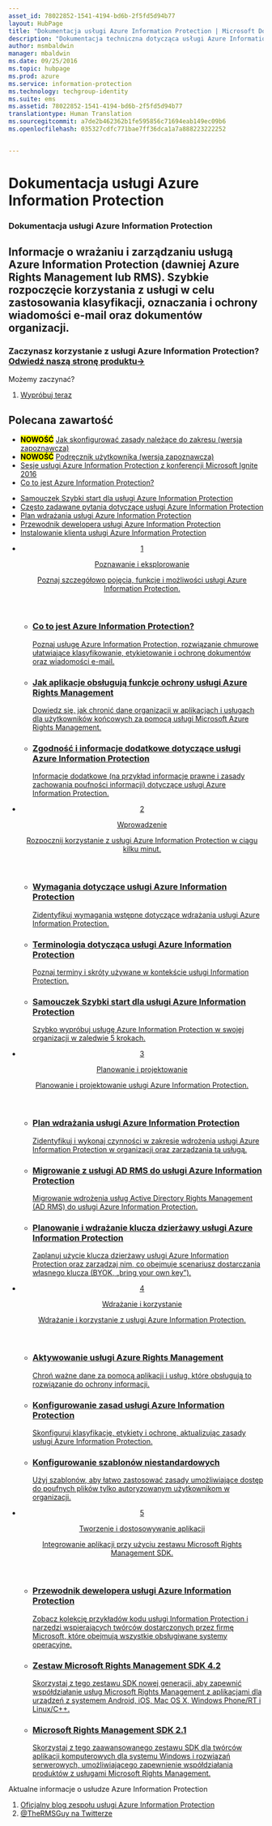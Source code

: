 ```yaml
---
asset_id: 78022852-1541-4194-bd6b-2f5fd5d94b77
layout: HubPage
title: "Dokumentacja usługi Azure Information Protection | Microsoft Docs"
description: "Dokumentacja techniczna dotycząca usługi Azure Information Protection"
author: msmbaldwin
manager: mbaldwin
ms.date: 09/25/2016
ms.topic: hubpage
ms.prod: azure
ms.service: information-protection
ms.technology: techgroup-identity
ms.suite: ems
ms.assetid: 78022852-1541-4194-bd6b-2f5fd5d94b77
translationtype: Human Translation
ms.sourcegitcommit: a7de2b462362b1fe595856c71694eab149ec09b6
ms.openlocfilehash: 035327cdfc771bae7ff36dca1a7a888223222252


---
```

# <a name="azure-information-protection-documentation"></a>Dokumentacja usługi Azure Information Protection
<article id="main">
    <section id="hero-content">
      <h1>Dokumentacja usługi Azure Information Protection</h1>
      <h2>Informacje o wrażaniu i zarządzaniu usługą Azure Information Protection (dawniej Azure Rights Management lub RMS). Szybkie rozpoczęcie korzystania z usługi w celu zastosowania klasyfikacji, oznaczania i ochrony wiadomości e-mail oraz dokumentów organizacji.</h2>
      <h3>Zaczynasz korzystanie z usługi Azure Information Protection? <a href="https://www.microsoft.com/en-us/cloud-platform/azure-information-protection" target="_blank">Odwiedź naszą stronę produktu&rarr;</a></h3>
    </section>
    <aside class="alert section-border">
        <p>Możemy zaczynać?</p>
        <ol class="action-list">
            <li><a href="https://portal.office.com/Signup?&OfferId=A43415D3-404C-4df3-B31B-AAD28118A778&dl=INFORMATIONPROTECTION&ali=1#0" target="_blank" class="button-bordered button-translucent">Wypróbuj teraz</a></li>
        </ol>
    </aside>
    <section id="featured" class="container">
      <h2 class="section-heading"><span class="icon icon-warning"></span> Polecana zawartość</h2>
      <div class="features row">
        <ul class="column column-half">
          <li><mark><b>NOWOŚĆ</b></mark> <a href="./deploy-use/configure-policy-scope.md">Jak skonfigurować zasady należące do zakresu (wersja zapoznawcza)</a></li>
          <li><mark><b>NOWOŚĆ</b></mark> <a href="./rms-client/client-user-guide.md">Podręcznik użytkownika (wersja zapoznawcza)</a></li>
          <li><a href="./understand-explore/what-is-information-protection.md#resources-for-azure-information-protection">Sesje usługi Azure Information Protection z konferencji Microsoft Ignite 2016</a></li>
          <li><a href="./understand-explore/what-is-information-protection.md">Co to jest Azure Information Protection?</a></li>
        </ul>
        <ul class="column column-half">
          <li><a href="./get-started/infoprotect-quick-start-tutorial.md">Samouczek Szybki start dla usługi Azure Information Protection</a></li>
          <li><a href="./get-started/faqs.md">Często zadawane pytania dotyczące usługi Azure Information Protection</a></li>
      <li><a href="./plan-design/deployment-roadmap.md">Plan wdrażania usługi Azure Information Protection</a></li>
          <li><a href="./develop/developers-guide.md">Przewodnik dewelopera usługi Azure Information Protection</a></li>
          <li><a href="./rms-client/info-protect-client.md">Instalowanie klienta usługi Azure Information Protection</a></li>
        </ul>
      </div>
    </section>
    <div id="journeys">
      <section class="container">
        <ul class="journeys-list">
          <li class="journey-step">
            <header class="journey-step-header row">
              <a href="./understand-explore/azure-rights-management.md">
                <div class="title column-third">
                  <span class="step-number">1</span>
                  <p>Poznawanie i eksplorowanie</p>
                </div>
                <p class="description column-two-thirds">Poznaj szczegółowo pojęcia, funkcje i możliwości usługi Azure Information Protection.</p>
              </a>
            </header>
            <section class="journey-step-elements content">
              <ul class="row">
                <li class="column-third">
                  <a href="./understand-explore/what-is-information-protection.md">
                    <h3>Co to jest Azure Information Protection?</h3>
                    <p>Poznaj usługę Azure Information Protection, rozwiązanie chmurowe ułatwiające klasyfikowanie, etykietowanie i ochronę dokumentów oraz wiadomości e-mail.</p>
                  </a>
                </li>
                <li class="column-third">
                  <a href="./understand-explore/applications-support.md">
                    <h3>Jak aplikacje obsługują funkcje ochrony usługi Azure Rights Management</h3>
                    <p>Dowiedz się, jak chronić dane organizacji w aplikacjach i usługach dla użytkowników końcowych za pomocą usługi Microsoft Azure Rights Management.</p>
                  </a>
                </li>
                <li class="column-third">
                  <a href="./understand-explore/compliance.md">
                    <h3>Zgodność i informacje dodatkowe dotyczące usługi Azure Information Protection</h3>
                    <p>Informacje dodatkowe (na przykład informacje prawne i zasady zachowania poufności informacji) dotyczące usługi Azure Information Protection.</p>
                  </a>
                </li>
              </ul>
            </section>
          </li>
          <li class="journey-step">
            <header class="journey-step-header row">
              <a href="./get-started/requirements-azure-rms.md">
                <div class="title column-third">
                  <span class="step-number">2</span>
                  <p>Wprowadzenie</p>
                </div>
                <p class="description column-two-thirds">Rozpocznij korzystanie z usługi Azure Information Protection w ciągu kilku minut.</p>
              </a>
            </header>
            <section class="journey-step-elements content">
              <ul class="row">
                <li class="column-third">
                  <a href="./get-started/requirements-azure-rms.md">
                    <h3>Wymagania dotyczące usługi Azure Information Protection</h3>
                    <p>Zidentyfikuj wymagania wstępne dotyczące wdrażania usługi Azure Information Protection.</p>
                  </a>
                </li>
                <li class="column-third">
                  <a href="./get-started/terminology.md">
                    <h3>Terminologia dotycząca usługi Azure Information Protection</h3>
                    <p>Poznaj terminy i skróty używane w kontekście usługi Information Protection.</p>
                  </a>
                </li>
                <li class="column-third">
                  <a href="./get-started/quick-start-tutorial.md">
                    <h3>Samouczek Szybki start dla usługi Azure Information Protection</h3>
                    <p>Szybko wypróbuj usługę Azure Information Protection w swojej organizacji w zaledwie 5 krokach.</p>
                  </a>
                </li>
              </ul>
            </section>
          </li>
          <li class="journey-step">
            <header class="journey-step-header row">
              <a href="./plan-design/deployment-roadmap.md">
                <div class="title column-third">
                  <span class="step-number"> 3</span>
                  <p>Planowanie i projektowanie</p>
                </div>
                <p class="description column-two-thirds">Planowanie i projektowanie usługi Azure Information Protection.</p>
              </a>
            </header>
            <section class="journey-step-elements content">
              <ul class="row">
                <li class="column-third">
                  <a href="./plan-design/deployment-roadmap.md">
                    <h3>Plan wdrażania usługi Azure Information Protection</h3>
                    <p>Zidentyfikuj i wykonaj czynności w zakresie wdrożenia usługi Azure Information Protection w organizacji oraz zarządzania tą usługą.</p>
                  </a>
                </li>
                <li class="column-third">
                  <a href="./plan-design/migrate-from-ad-rms-to-azure-rms.md">
                    <h3>Migrowanie z usługi AD RMS do usługi Azure Information Protection</h3>
                    <p>Migrowanie wdrożenia usług Active Directory Rights Management (AD RMS) do usługi Azure Information Protection.</p>
                  </a>
                </li>
                <li class="column-third">
                  <a href="./plan-design/plan-implement-tenant-key.md">
                    <h3>Planowanie i wdrażanie klucza dzierżawy usługi Azure Information Protection</h3>
                    <p>Zaplanuj użycie klucza dzierżawy usługi Azure Information Protection oraz zarządzaj nim, co obejmuje scenariusz dostarczania własnego klucza (BYOK, „bring your own key”).</p>
                  </a>
                </li>
              </ul>
            </section>
          </li>
          <li class="journey-step">
            <header class="journey-step-header row">
              <a href="./deploy-use/activate-service.md">
                <div class="title column-third">
                  <span class="step-number"> 4</span>
                  <p>Wdrażanie i korzystanie</p>
                </div>
                <p class="description column-two-thirds">Wdrażanie i korzystanie z usługi Azure Information Protection.</p>
              </a>
            </header>
            <section class="journey-step-elements content">
              <ul class="row">
                 <li class="column-third">
                 <a href="./deploy-use/activate-service.md">
                    <h3>Aktywowanie usługi Azure Rights Management</h3>
                    <p>Chroń ważne dane za pomocą aplikacji i usług, które obsługują to rozwiązanie do ochrony informacji.</p>
                  </a>
                </li>
                <li class="column-third">
                  <a href="./deploy-use/configure-applications.md">
                    <h3>Konfigurowanie zasad usługi Azure Information Protection</h3>
                    <p>Skonfiguruj klasyfikację, etykiety i ochronę, aktualizując zasady usługi Azure Information Protection.</p>
                </li>
                <li class="column-third">
                  <a href="./deploy-use/configure-custom-templates.md">
                    <h3>Konfigurowanie szablonów niestandardowych</h3>
                    <p>Użyj szablonów, aby łatwo zastosować zasady umożliwiające dostęp do poufnych plików tylko autoryzowanym użytkownikom w organizacji.</p>
                 </a>
                 </a>
                </li>
              </ul>
            </section>
          </li>
          <li class="journey-step">
            <header class="journey-step-header row">
              <a href="./develop/developers-guide.md">
                <div class="title column-third">
                  <span class="step-number"> 5</span>
                  <p>Tworzenie i dostosowywanie aplikacji</p>
                </div>
                <p class="description column-two-thirds">Integrowanie aplikacji przy użyciu zestawu Microsoft Rights Management SDK.</p>
              </a>
            </header>
            <section class="journey-step-elements content">
              <ul class="row">
                <li class="column-third">
                  <a href="./develop/developers-guide.md">
                    <h3>Przewodnik dewelopera usługi Azure Information Protection</h3>
                    <p>Zobacz kolekcję przykładów kodu usługi Information Protection i narzędzi wspierających twórców dostarczonych przez firmę Microsoft, które obejmują wszystkie obsługiwane systemy operacyjne.</p>
                  </a>
                </li>
                <li class="column-third">
                  <a href="./develop/active-directory-rights-management-services-multi-platform-thin-client-sdk-portal.md">
                    <h3>Zestaw Microsoft Rights Management SDK 4.2</h3>
                    <p>Skorzystaj z tego zestawu SDK nowej generacji, aby zapewnić współdziałanie usług Microsoft Rights Management z aplikacjami dla urządzeń z systemem Android, iOS, Mac OS X, Windows Phone/RT i Linux/C++.</p>
                  </a>
                </li>
                <li class="column-third">
                  <a href="./develop/microsoft-information-protection-and-control-client-portal.md">
                    <h3>Microsoft Rights Management SDK 2.1</h3>
                    <p>Skorzystaj z tego zaawansowanego zestawu SDK dla twórców aplikacji komputerowych dla systemu Windows i rozwiązań serwerowych, umożliwiającego zapewnienie współdziałania produktów z usługami Microsoft Rights Management.</p>
                  </a>
                </li>
              </ul>
            </section>
         </ul>
      </section>
    </div>
    <aside class="alert alert-social">
      <p>Aktualne informacje o usłudze Azure Information Protection <ol class="action-list">
        <li><a href="http://blogs.technet.com/b/rms/" target="_blank" class="button-bordered button-translucent">Oficjalny blog zespołu usługi Azure Information Protection</a></li>
        <li><a href="https://twitter.com/TheRMSGuy" target="_blank" class="button-bordered button-translucent">@TheRMSGuy na Twitterze</a></li>
      </ol>
    </aside>
</article>



<!--HONumber=Dec16_HO2-->


